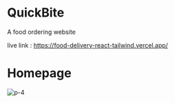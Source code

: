 <h1>QuickBite</h1>
<p>A food ordering website</p>

live link : https://food-delivery-react-tailwind.vercel.app/

<h1>Homepage</h1>

![p-4](https://github.com/Fatiha26/food-delivery-React-Tailwind/assets/54715017/c2ed7821-5ea7-4310-8c9b-e29ed677b89c)



